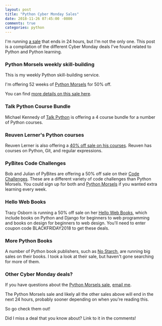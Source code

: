 ```yaml
---
layout: post
title: "Python Cyber Monday Sales"
date: 2018-11-26 07:45:00 -0800
comments: true
categories: python
---
```


I'm running [a sale][python morsels sale] that ends in 24 hours, but I'm not the only one.
This post is a compilation of the different Cyber Monday deals I've found related to Python and Python learning.

### Python Morsels weekly skill-building

This is my weekly Python skill-building service.

I'm offering 52 weeks of [Python Morsels][] for 50% off.

You can find [more details on this sale here][python morsels sale].


### Talk Python Course Bundle

Michael Kennedy of [Talk Python](https://training.talkpython.fm/courses/bundle/black-friday-2018) is offering a 4 course bundle for a number of Python courses.


### Reuven Lerner's Python courses

Reuven Lerner is also offering a [40% off sale on his courses](http://blog.lerner.co.il/last-chance-to-save-40-on-python-and-git-courses/).
Reuven has courses on Python, Git, and regular expressions.

### PyBites Code Challenges

Bob and Julian of PyBites are offering a 50% off sale on their [Code Challenges](https://gumroad.com/l/ZFrD/black-friday).
These are a different variety of code challenges than Python Morsels.
You could sign up for both and [Python Morsels][] if you wanted extra learning every week.


### Hello Web Books

Tracy Osborn is running a 50% off sale on her [Hello Web Books](https://hellowebbooks.com/order/), which include books on Python and Django for beginners to web programming and books on design for beginners to web design.
You'll need to enter coupon code BLACKFRIDAY2018 to get these deals.


### More Python Books

A number of Python book publishers, such as [No Starch](https://nostarch.com/catalog/python), are running big sales on their books.
I took a look at their sale, but haven't gone searching for more of them.


### Other Cyber Monday deals?

If you have questions about the [Python Morsels sale][], [email me][].

The Python Morsels sale and likely all the other sales above will end in the next 24 hours, probably sooner depending on when you're reading this.

So go check them out!

Did I miss a deal that you know about?
Link to it in the comments!

[email me]: mailto:tr%65y%40&#116;%72%75&#116;%68%66u&#108;&#46;&#116;&#101;c%68&#110;%6flo%67%79
[python morsels]: https://www.pythonmorsels.com/
[python morsels sale]: https://treyhunner.com/2018/11/python-morsels-sale-52-weeks-of-python/
